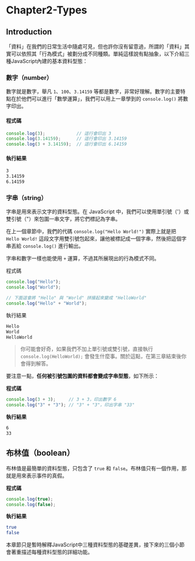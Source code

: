# Chapter2-Types

## Introduction

「資料」在我們的日常生活中隨處可見，但也許你沒有留意過，所謂的「資料」其實可以依照其「行為模式」被劃分成不同種類。單純這樣說有點抽象，以下介紹三種JavaScript內建的基本資料型態：

### 數字（number）
數字就是數字，舉凡 `1`、`100`、`3.14159` 等都是數字，非常好理解。數字的主要特點在於他們可以進行「數學運算」，我們可以用上一章學到的 `console.log()` 將數字印出。<br>

#### 程式碼
```javascript
console.log(3);            // 這行會印出 3
console.log(3.14159);      // 這行會印出 3.14159
console.log(3 + 3.14159);  // 這行會印出 6.14159
```
#### 執行結果
```bash
3
3.14159
6.14159
```
### 字串（string）
字串是用來表示文字的資料型態。在 JavaScript 中，我們可以使用單引號（'）或雙引號（"）來包圍一串文字，將它們標記為字串。

在上一個章節中，我們的代碼 `console.log("Hello World!")` 實際上就是把 `Hello World!` 這段文字用雙引號包起來，讓他被標記成一個字串，然後把這個字串丟給 `console.log()` 進行輸出。

字串和數字一樣也能使用 `+` 運算，不過其所展現出的行為模式不同。

程式碼
```javascript
console.log("Hello");
console.log("World");

// 下面這會將 "Hello" 與 "World" 拼接起來變成 "HelloWorld"
console.log("Hello" + "World");
```
執行結果
```bash
Hello
World
HelloWorld
```

> 你可能會好奇，如果我們不加上單引號或雙引號，直接執行 `console.log(HelloWorld);` 會發生什麼事。關於這點，在第三章結束後你會得到解答。

要注意一點，**任何被引號包圍的資料都會變成字串型態**，如下所示：

**程式碼**
```javascript
console.log(3 + 3);     // 3 + 3，印出數字 6
console.log("3" + "3"); // "3" + "3"，印出字串 "33"
```

**執行結果**
```bash
6
33
```

## 布林值（boolean）
布林值是最簡單的資料型態，只包含了 `true` 和 `false`。布林值只有一個作用，那就是用來表示事件的真假。

**程式碼**
```javascript
console.log(true);
console.log(false);
```
**執行結果**
```bash
true
false
```

本章節只是暫時解釋JavaScript中三種資料型態的基礎差異，接下來的三個小節會著重描述每種資料型態的詳細功能。